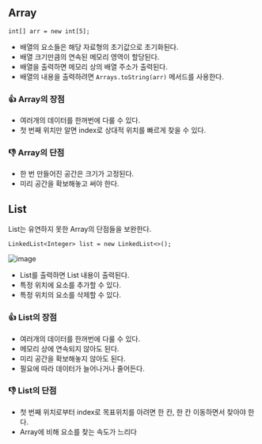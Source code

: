 ## Array
```
int[] arr = new int[5];
```
- 배열의 요소들은 해당 자료형의 초기값으로 초기화된다.
- 배열 크기만큼의 연속된 메모리 영역이 할당된다.
- 배열을 출력하면 메모리 상의 배열 주소가 출력된다.
- 배열의 내용을 출력하려면 `Arrays.toString(arr)` 메서드를 사용한다.

### 👍 Array의 장점
- 여러개의 데이터를 한꺼번에 다룰 수 있다.
- 첫 번째 위치만 알면 index로 상대적 위치를 빠르게 찾을 수 있다.

### 👎 Array의 단점
- 한 번 만들어진 공간은 크기가 고정된다.
- 미리 공간을 확보해놓고 써야 한다.

## List
List는 유연하지 못한 Array의 단점들을 보완한다.
```
LinkedList<Integer> list = new LinkedList<>();
```
![image](https://user-images.githubusercontent.com/92259017/163311154-457e7544-092e-4163-8aaa-ec0b0a19cdef.png)  
- List를 출력하면 List 내용이 출력된다.
- 특정 위치에 요소를 추가할 수 있다.
- 특정 위치의 요소를 삭제할 수 있다.

### 👍 List의 장점
- 여러개의 데이터를 한꺼번에 다룰 수 있다.
- 메모리 상에 연속되지 않아도 된다.
- 미리 공간을 확보해놓지 않아도 된다.
- 필요에 따라 데이터가 늘어나거나 줄어든다.

### 👎 List의 단점
- 첫 번째 위치로부터 index로 목표위치를 아려면 한 칸, 한 칸 이동하면서 찾아야 한다.
- Array에 비해 요소를 찾는 속도가 느리다
